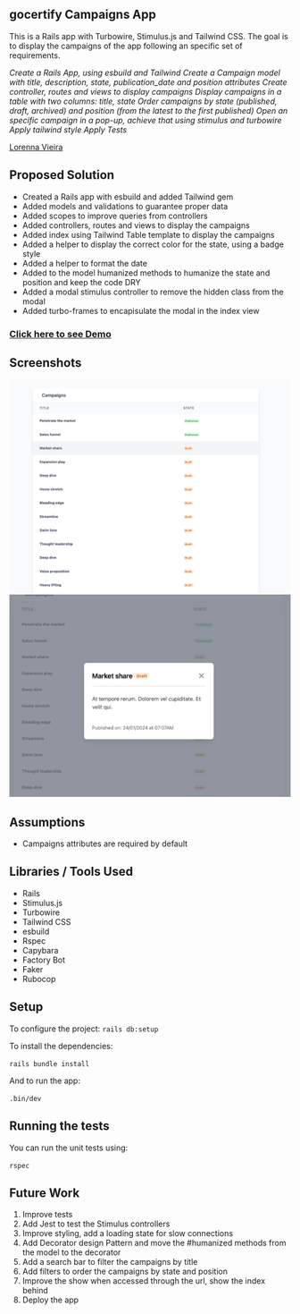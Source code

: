 ## gocertify Campaigns App

This is a Rails app with Turbowire, Stimulus.js and Tailwind CSS.
The goal is to display the campaigns of the app following an specific set of requirements.

*Create a Rails App, using esbuild and Tailwind*
*Create a Campaign model with title, description, state, publication_date and position attributes*
*Create controller, routes and views to display campaigns*
*Display campaigns in a table with two columns: title, state*
*Order campaigns by state (published, draft, archived) and position (from the latest to the first published)*
*Open an specific campaign in a pop-up, achieve that using stimulus and turbowire*
*Apply tailwind style*
*Apply Tests*


[Lorenna Vieira](mailto:lorennasv@gmail.com)

## Proposed Solution

- Created a Rails app with esbuild and added Tailwind gem
- Added models and validations to guarantee proper data
- Added scopes to improve queries from controllers
- Added controllers, routes and views to display the campaigns
- Added index using Tailwind Table template to display the campaigns
- Added a helper to display the correct color for the state, using a badge style
- Added a helper to format the date
- Added to the model humanized methods to humanize the state and position and keep the code DRY
- Added a modal stimulus controller to remove the hidden class from the modal
- Added turbo-frames to encapisulate the modal in the index view

### [Click here to see Demo]([https://www.loom.com/share/8aab3b3a21a74f07ae382632492e313a?sid=0c61018b-5182-4e0e-868f-f3a6215c22c1])

## Screenshots
![alt text](docs/images/index.png)
![alt text](docs/images/show.png)

## Assumptions

* Campaigns attributes are required by default

## Libraries / Tools Used

- Rails
- Stimulus.js
- Turbowire
- Tailwind CSS
- esbuild
- Rspec
- Capybara
- Factory Bot
- Faker
- Rubocop

## Setup

To configure the project:
`rails db:setup`

To install the dependencies:

`rails bundle install`

And to run the app:

`.bin/dev`


## Running the tests

You can run the unit tests using:

`rspec`


## Future Work

1. Improve tests
2. Add Jest to test the Stimulus controllers 
3. Improve styling, add a loading state for slow connections 
4. Add Decorator design Pattern and move the #humanized methods from the model to the decorator 
5. Add a search bar to filter the campaigns by title 
6. Add filters to order the campaigns by state and position 
7. Improve the show when accessed through the url, show the index behind 
8. Deploy the app
